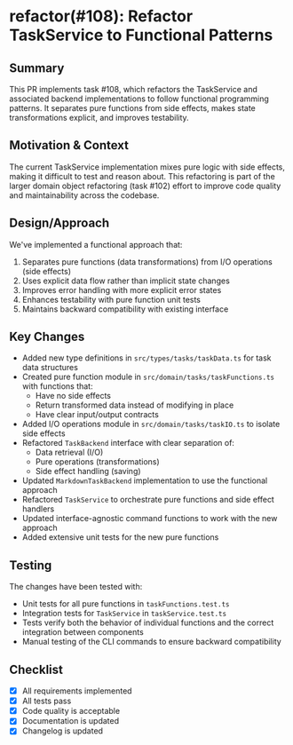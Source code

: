 # refactor(#108): Refactor TaskService to Functional Patterns

## Summary
This PR implements task #108, which refactors the TaskService and associated backend implementations to follow functional programming patterns. It separates pure functions from side effects, makes state transformations explicit, and improves testability.

## Motivation & Context
The current TaskService implementation mixes pure logic with side effects, making it difficult to test and reason about. This refactoring is part of the larger domain object refactoring (task #102) effort to improve code quality and maintainability across the codebase.

## Design/Approach
We've implemented a functional approach that:
1. Separates pure functions (data transformations) from I/O operations (side effects)
2. Uses explicit data flow rather than implicit state changes
3. Improves error handling with more explicit error states
4. Enhances testability with pure function unit tests
5. Maintains backward compatibility with existing interface

## Key Changes
- Added new type definitions in `src/types/tasks/taskData.ts` for task data structures
- Created pure function module in `src/domain/tasks/taskFunctions.ts` with functions that:
  - Have no side effects
  - Return transformed data instead of modifying in place
  - Have clear input/output contracts
- Added I/O operations module in `src/domain/tasks/taskIO.ts` to isolate side effects
- Refactored `TaskBackend` interface with clear separation of:
  - Data retrieval (I/O)
  - Pure operations (transformations)
  - Side effect handling (saving)
- Updated `MarkdownTaskBackend` implementation to use the functional approach
- Refactored `TaskService` to orchestrate pure functions and side effect handlers
- Updated interface-agnostic command functions to work with the new approach
- Added extensive unit tests for the new pure functions

## Testing
The changes have been tested with:
- Unit tests for all pure functions in `taskFunctions.test.ts`
- Integration tests for `TaskService` in `taskService.test.ts`
- Tests verify both the behavior of individual functions and the correct integration between components
- Manual testing of the CLI commands to ensure backward compatibility

## Checklist
- [x] All requirements implemented
- [x] All tests pass
- [x] Code quality is acceptable
- [x] Documentation is updated
- [x] Changelog is updated
